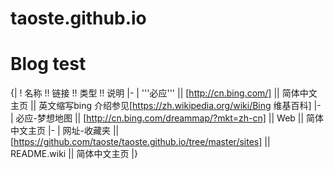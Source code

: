 # taoste.github.io
<h1>Blog test</h1>

{|
! 名称 !! 链接 !! 类型 !! 说明
|-
| '''必应''' || [http://cn.bing.com/] ||  简体中文主页 || 英文缩写bing 介绍参见[https://zh.wikipedia.org/wiki/Bing 维基百科]
|-
| 必应-梦想地图 || [http://cn.bing.com/dreammap/?mkt=zh-cn] || Web || 简体中文主页
|-
| 网址-收藏夹 || [https://github.com/taoste/taoste.github.io/tree/master/sites] || README.wiki || 简体中文主页
|}
